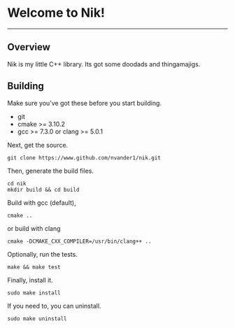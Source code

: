 # Welcome to Nik!

--------------------

## Overview

Nik is my little C++ library. Its got some doodads and thingamajigs.

## Building

Make sure you've got these before you start building.

- git
- cmake >= 3.10.2
- gcc >= 7.3.0 or clang >= 5.0.1

Next, get the source.

    git clone https://www.github.com/nvander1/nik.git

Then, generate the build files.

    cd nik
    mkdir build && cd build

Build with gcc (default),

    cmake ..

or build with clang

    cmake -DCMAKE_CXX_COMPILER=/usr/bin/clang++ ..
    

Optionally, run the tests.

    make && make test

Finally, install it.

    sudo make install

If you need to, you can uninstall.

    sudo make uninstall
